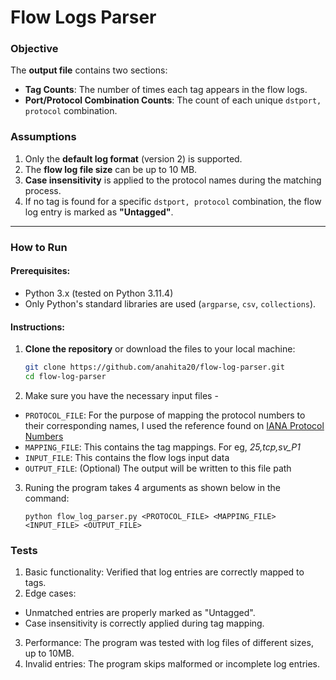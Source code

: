 # Flow Logs Parser

### Objective
The **output file** contains two sections:
   - **Tag Counts**: The number of times each tag appears in the flow logs.
   - **Port/Protocol Combination Counts**: The count of each unique `dstport, protocol` combination.

### Assumptions
1. Only the **default log format** (version 2) is supported.
2. The **flow log file size** can be up to 10 MB.
4. **Case insensitivity** is applied to the protocol names during the matching process.
5. If no tag is found for a specific `dstport, protocol` combination, the flow log entry is marked as **"Untagged"**.


---

### How to Run

#### Prerequisites:
- Python 3.x (tested on Python 3.11.4)
- Only Python's standard libraries are used (`argparse`, `csv`, `collections`).

#### Instructions:
1. **Clone the repository** or download the files to your local machine:
   ```bash
   git clone https://github.com/anahita20/flow-log-parser.git
   cd flow-log-parser
   ```
2. Make sure you have the necessary input files - 
 - `PROTOCOL_FILE`: For the purpose of mapping the protocol numbers to their corresponding names, I used the reference found on [IANA Protocol Numbers](https://www.iana.org/assignments/protocol-numbers/protocol-numbers.xhtml)
 - `MAPPING_FILE`: This contains the tag mappings. For eg, _25,tcp,sv_P1_
 - `INPUT_FILE`: This contains the flow logs input data
 - `OUTPUT_FILE`: (Optional) The output will be written to this file path
3. Runing the program takes 4 arguments as shown below in the command:
    ```
    python flow_log_parser.py <PROTOCOL_FILE> <MAPPING_FILE> <INPUT_FILE> <OUTPUT_FILE> 
    ```
### Tests

1. Basic functionality: Verified that log entries are correctly mapped to tags.
2. Edge cases:
- Unmatched entries are properly marked as "Untagged".
- Case insensitivity is correctly applied during tag mapping.
3. Performance: The program was tested with log files of different sizes, up to 10MB.
4. Invalid entries: The program skips malformed or incomplete log entries. 


